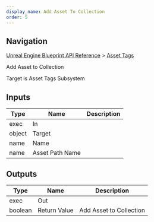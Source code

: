 ```yaml
---
display_name: Add Asset To Collection
order: 5
---
```

## Navigation

[Unreal Engine Blueprint API Reference](https://dev.epicgames.com/documentation/en-us/unreal-engine/BlueprintAPI) > [Asset Tags](https://dev.epicgames.com/documentation/en-us/unreal-engine/BlueprintAPI/AssetTags)

Add Asset to Collection

Target is Asset Tags Subsystem

## Inputs

| Type | Name | Description |
| --- | --- | --- |
| exec | In |  |
| object | Target |  |
| name | Name |  |
| name | Asset Path Name |  |

## Outputs

| Type | Name | Description |
| --- | --- | --- |
| exec | Out |  |
| boolean | Return Value | Add Asset to Collection |
